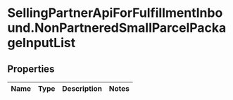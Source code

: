 # SellingPartnerApiForFulfillmentInbound.NonPartneredSmallParcelPackageInputList

## Properties
Name | Type | Description | Notes
------------ | ------------- | ------------- | -------------
